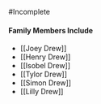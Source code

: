 #Incomplete 

#### Family Members Include
- [[Joey Drew]]
- [[Henry Drew]]
- [[Isobel Drew]]
- [[Tylor Drew]]
- [[Simon Drew]]
-  [[Lilly Drew]]